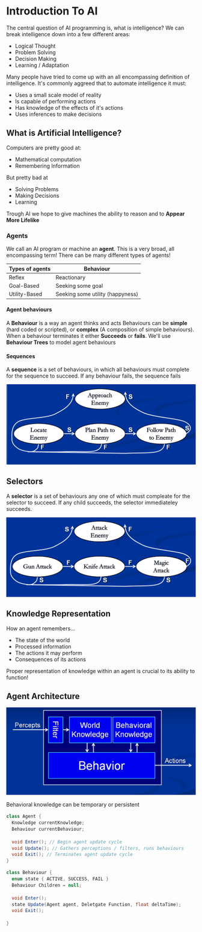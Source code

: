 # Introduction To AI

The central question of AI programming is, what is intelligence? We can break intelligence down into a few different areas:

* Logical Thought
* Problem Solving
* Decision Making
* Learning / Adaptation

Many people have tried to come up with an all encompassing definition of intelligence. It's commonly aggreed that to automate intelligence it must:

* Uses a small scale model of reality
* Is capable of performing actions
* Has knowledge of the effects of it's actions
* Uses inferences to make decisions

## What is Artificial Intelligence?

Computers are pretty good at:

* Mathematical computation
* Remembering Information

But pretty bad at

* Solving Problems
* Making Decisions
* Learning

Trough AI we hope to give machines the ability to reason and to __Appear More Lifelike__

### Agents

We call an AI program or machine an __agent__. This is a very broad, all encompassing term! There can be many different types of agents!

| Types of agents | Behaviour |
| -- | -- |
| Reflex | Reactionary |
| Goal-Based | Seeking some goal |
| Utility-Based | Seeking some utility (happyness) |

#### Agent behaviours

A __Behaviour__ is a way an agent thinks and acts Behaviours can be __simple__ (hard coded or scripted), or __complex__ (A composition of simple behaviours). When a behaviour terminates it either __Succeeds__ or __fails__. We'll use __Behaviour Trees__ to model agent behaviours

#### Sequences

A __sequence__ is a set of behaviours, in which all behaviours must complete for the sequence to succeed. If any behaviour fails, the sequence fails

![Chapter01/sequence.png](Chapter01/sequence.png)

## Selectors

A __selector__ is a set of behaviours any one of which must compleate for the selector to succeed. If any child succeeds, the selector immediateley succeeds.

![Selectpr](Chapter01/selector.png)

## Knowledge Representation

How an agent remembers...

* The state of the world
* Processed information
* The actions it may perform
* Consequences of its actions

Proper representation of knowledge within an agent is crucial to its ability to function!

## Agent Architecture

![Agent](Chapter01/agent.png)

Behavioral knowledge can be temporary or persistent

```cs
class Agent {
  Knowledge currentKnowledge;
  Behaviour currentBehaviour;
  
  void Enter(); // Begin agent update cycle
  void Update(); // Gathers perceptions / filters, runs behaviours
  void Exit(); // Terminates agent update cycle
}
```

```cs
class Behaviour {
  enum state { ACTIVE, SUCCESS, FAIL }
  Behaviour Children = null;
  
  void Enter();
  state Update(Agent agent, Deletgate Function, float deltaTime);
  void Exit();
  
}
```